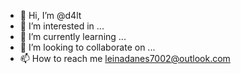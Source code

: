 - 👋 Hi, I’m @d4lt
- 👀 I’m interested in ...
- 🌱 I’m currently learning ...
- 💞️ I’m looking to collaborate on ...
- 📫 How to reach me leinadanes7002@outlook.com

<!---
d4lt/d4lt is a ✨ special ✨ repository because its `README.md` (this file) appears on your GitHub profile.
You can click the Preview link to take a look at your changes.
--->
